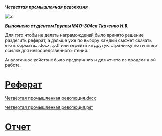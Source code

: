 ***Четвертая промышленная революзия***

![2](https://user-images.githubusercontent.com/76738799/103290309-50bac080-49fa-11eb-997b-138d83663035.png)

***Выполнено студентом Группы М4О-304ск Ткаченко Н.В.***

Для того чтобы не делать награмождений было принято решение разделить реферат, а дальше уже по выбору каждый сможет скачать его в форматах .docx, .pdf или перейти на другую страничку по гипппер ссылке для непосредственного чтения.

Аналогичное действие было предпринято и для отчета по проделанной работе. 

# [Реферат](https://slehernaf.github.io/4-industry/1)

[Четвёртая промышленная революция.docx](https://github.com/slehernaf/4-industry/files/5751003/default.docx)

[Четвёртая промышленная революция.pdf](https://github.com/slehernaf/4-industry/files/5751157/default.pdf)

# [Отчет](https://slehernaf.github.io/4-industry/2)

